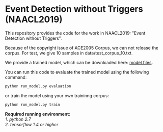 Event Detection without Triggers (NAACL2019)
============================================

This repository provides the code for the work in NAACL2019: "Event Detection without Triggers".

Because of the copyright issue of ACE2005 Corpus, we can not release the corpus. For test, we give 10 samples in data/test_corpus_10.txt.

We provide a trained model, which can be downloaded here: [model files](https://drive.google.com/open?id=1X9mP8z2mxehxM92VDMQQi4D_HGa4A38U). 

You can run this code to evaluate the trained model using the following command:
```python
python run_model.py evaluation 
```
or train the model using your own traininng corpus:
```python
python run_model.py train 
```

**Required running environment:**  
*1. python 2.7*  
*2. tensorflow 1.4 or higher*  
